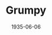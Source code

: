 ---
title: Grumpy
date: 1935-06-06
opening_date: 1935-06-06
closing_date:
layout: productions
playbill:
Theatre: Theatre Jacksonville
cast:
- Mr. Isaac Wolfe: Abe Diamond
- Dawson: Abe Diamond
- Mrs. Maclaren: Bette Leamonde
- Merridew: Birt Byrd
- Virginia Bullivant: Edre Ferguson
- Mr. Andrew Bullivant: Frank Heintz
- Ruddock: Gordon McCauley
- Keble: Jack Bernard
- Dr. Maclaren: Jean Leamond
- Susam: Lillian Moscovitz
- Mr. Ernest Heron: Stokes Perry
- Mr. Jarvis: Stuart Cavanagh
crew:
- Director: Margaret Pumpelly
- Staging & Props: Margaret Pumpelly
- Costumes: Will Louis
---